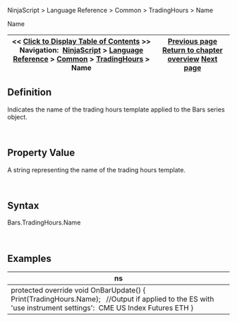 ﻿


NinjaScript \> Language Reference \> Common \> TradingHours \> Name






















Name







| \<\< [Click to Display Table of Contents](tradinghours_name.md) \>\> **Navigation:**     [NinjaScript](ninjascript-1.md) \> [Language Reference](language_reference_wip-1.md) \> [Common](common-1.md) \> [TradingHours](tradinghours-1.md) \> Name | [Previous page](holidays-1.md) [Return to chapter overview](tradinghours-1.md) [Next page](partialholidays-1.md) |
| --- | --- |











## Definition


Indicates the name of the trading hours template applied to the Bars series object.  

 


## 


## Property Value


A string representing the name of the trading hours template.


 


## Syntax
Bars.TradingHours.Name


 


## Examples




| ns |
| --- |
| protected override void OnBarUpdate()  {                      Print(TradingHours.Name);    //Output if applied to the ES with 'use instrument settings':  CME US Index Futures ETH } |









